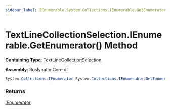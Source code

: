 ```yaml
---
sidebar_label: IEnumerable.System.Collections.IEnumerable.GetEnumerator
---
```


# TextLineCollectionSelection\.IEnumerable\.GetEnumerator\(\) Method

**Containing Type**: [TextLineCollectionSelection](../index.md)

**Assembly**: Roslynator\.Core\.dll

```csharp
System.Collections.IEnumerator System.Collections.IEnumerable.GetEnumerator()
```

### Returns

[IEnumerator](https://docs.microsoft.com/en-us/dotnet/api/system.collections.ienumerator)

